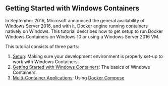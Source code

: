 ## Getting Started with Windows Containers

In September 2016, Microsoft announced the general availability of Windows Server 2016, and with it, Docker engine running containers natively on Windows. This tutorial describes how to get setup to run Docker Windows Containers on Windows 10 or using a Windows Server 2016 VM.

This tutorial consists of three parts:

1) [Setup](Setup.md "Setup"): Making sure your development environment is properly set-up to work with Windows Containers.
2) [Getting Started with Windows Containers](WindowsContainers.md "Getting Started with Windows Containers"): The basics of Windows Containers.
3) [Multi-Container Applications](MultiContainerApp.md "Multi-Container Applications"): Using [Docker Compose](https://docker.github.io/compose/ "Docker Compose")
